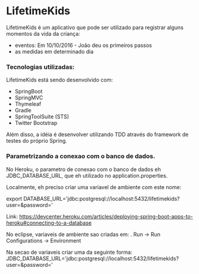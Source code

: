 # LifetimeKids

LifetimeKids é um aplicativo que pode ser utilizado para registrar alguns momentos da vida da criança:

* eventos: Em 10/10/2016 - João deu os primeiros passos
* as medidas em determinado dia

### Tecnologias utilizadas:

LifetimeKids está sendo desenvolvido com:

* SpringBoot
* SpringMVC
* Thymeleaf
* Gradle
* SpringToolSuite (STS)
* Twitter Bootstrap

Além disso, a idéia é desenvolver utilizando TDD através do framework de testes do próprio Spring.

### Parametrizando a conexao com o banco de dados.
    
No Heroku, o parametro de conexao com o banco de dados eh JDBC_DATABASE_URL, que eh utilizado no application.properties.
    
Localmente, eh preciso criar uma variavel de ambiente com este nome:
    
export DATABASE_URL='jdbc:postgresql://localhost:5432/lifetimekids?user=<user>&password=<password>'
    
Link: https://devcenter.heroku.com/articles/deploying-spring-boot-apps-to-heroku#connecting-to-a-database
    
No eclipse, variaveis de ambiente sao criadas em:
  . Run -> Run Configurations -> Environment
    
Na secao de variaveis criar uma da seguinte forma:
  JDBC_DATABASE_URL='jdbc:postgresql://localhost:5432/lifetimekids?user=<user>&password=<password>'
